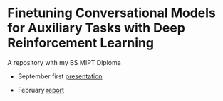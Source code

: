 # Finetuning Conversational Models for Auxiliary Tasks with Deep Reinforcement Learning
A repository with my BS MIPT Diploma

* September first [presentation](https://github.com/persiyanov/diploma-rl/blob/master/sep-presentation/PersiyanovPresentationRLDiploma.pdf)

* February [report](https://github.com/persiyanov/diploma-rl/blob/master/mid-report/paper.pdf)



